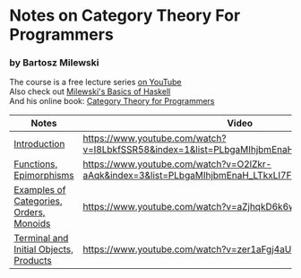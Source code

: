 # Notes on Category Theory For Programmers
### by Bartosz Milewski

The course is a free lecture series [on YouTube](https://www.youtube.com/watch?v=I8LbkfSSR58&list=PLbgaMIhjbmEnaH_LTkxLI7FMa2HsnawM_)  
Also check out [Milewski's Basics of Haskell](https://www.schoolofhaskell.com/school/starting-with-haskell/basics-of-haskell)  
And his online book: [Category Theory for Programmers](https://bartoszmilewski.com/2014/10/28/category-theory-for-programmers-the-preface/)  

| Notes | Video | Challenges |
| ----- | ----- | ---------- |
| [Introduction](https://github.com/jaybutera/Category-Theory-Notes/blob/master/Introduction.pdf) | https://www.youtube.com/watch?v=I8LbkfSSR58&index=1&list=PLbgaMIhjbmEnaH_LTkxLI7FMa2HsnawM_ | |
| [Functions, Epimorphisms](https://github.com/jaybutera/Category-Theory-Notes/blob/master/Functions%2C%20Epimorphisms.pdf) | https://www.youtube.com/watch?v=O2lZkr-aAqk&index=3&list=PLbgaMIhjbmEnaH_LTkxLI7FMa2HsnawM_ | |
| [Examples of Categories, Orders, Monoids](https://github.com/jaybutera/Category-Theory-Notes/blob/master/Examples%20of%20Categories%2C%20Orders%2C%20Monoids.pdf) | https://www.youtube.com/watch?v=aZjhqkD6k6w | |
| [Terminal and Initial Objects, Products](https://github.com/jaybutera/Category-Theory-Notes/blob/master/Terminal%20and%20Initial%20Objects%2C%20Products.pdf) | https://www.youtube.com/watch?v=zer1aFgj4aU | |
